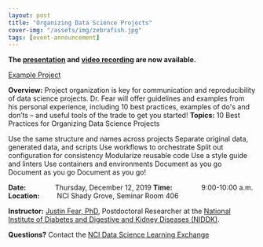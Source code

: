 ```yaml
---
layout: post
title: "Organizing Data Science Projects"
cover-img: "/assets/img/zebrafish.jpg"
tags: [event-announcement]
---
```


**The [presentation](../attachments/Fear_Organizing_DataScience_Projects_1.pdf) and [video recording](http://geneticsunderground.com/talk/nci/) are now available.**

[Example Project](https://github.com/jfear/example_project)

**Overview:**
Project organization is key for communication and reproducibility of data science projects.  Dr. Fear will offer guidelines and examples from his personal experience, including 10 best practices, examples of do's and don’ts – and useful tools of the trade to get you started!
**Topics:**
10 Best Practices for Organizing Data Science Projects

Use the same structure and names across projects
Separate original data, generated data, and scripts
Use workflows to orchestrate
Split out configuration for consistency
Modularize reusable code
Use a style guide and linters
Use containers and environments
Document as you go
Document as you go
Document as you go!


**Date:** &nbsp;&nbsp;&nbsp;&nbsp;&nbsp;&nbsp;&nbsp;&nbsp;&nbsp;&nbsp;&nbsp;&nbsp;&nbsp;&nbsp;Thursday, December 12, 2019 
**Time:** &nbsp;&nbsp;&nbsp;&nbsp;&nbsp;&nbsp;&nbsp;&nbsp;&nbsp;&nbsp;&nbsp;&nbsp;&nbsp;&nbsp;9:00-10:00 a.m. 
**Location:**&nbsp;&nbsp;&nbsp;&nbsp;&nbsp;&nbsp;&nbsp;&nbsp;&nbsp;NCI Shady Grove, Seminar Room 406

**Instructor:** [Justin Fear, PhD](https://www.linkedin.com/in/justin-fear/), Postdoctoral Researcher at the [National Institute of Diabetes and Digestive and Kidney Diseases (NIDDK)](https://www.niddk.nih.gov/).

**Questions?** Contact the [NCI Data Science Learning Exchange](mailto:NCIDataScienceLearningExchange@mail.nih.gov)


